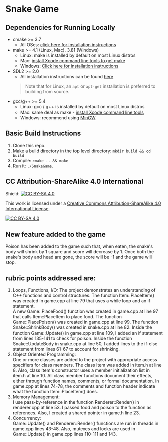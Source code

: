 # Snake Game

## Dependencies for Running Locally
* cmake >= 3.7
  * All OSes: [click here for installation instructions](https://cmake.org/install/)
* make >= 4.1 (Linux, Mac), 3.81 (Windows)
  * Linux: make is installed by default on most Linux distros
  * Mac: [install Xcode command line tools to get make](https://developer.apple.com/xcode/features/)
  * Windows: [Click here for installation instructions](http://gnuwin32.sourceforge.net/packages/make.htm)
* SDL2 >= 2.0
  * All installation instructions can be found [here](https://wiki.libsdl.org/Installation)
  >Note that for Linux, an `apt` or `apt-get` installation is preferred to building from source. 
* gcc/g++ >= 5.4
  * Linux: gcc / g++ is installed by default on most Linux distros
  * Mac: same deal as make - [install Xcode command line tools](https://developer.apple.com/xcode/features/)
  * Windows: recommend using [MinGW](http://www.mingw.org/)

## Basic Build Instructions

1. Clone this repo.
2. Make a build directory in the top level directory: `mkdir build && cd build`
3. Compile: `cmake .. && make`
4. Run it: `./SnakeGame`.


## CC Attribution-ShareAlike 4.0 International


Shield: [![CC BY-SA 4.0][cc-by-sa-shield]][cc-by-sa]

This work is licensed under a
[Creative Commons Attribution-ShareAlike 4.0 International License][cc-by-sa].

[![CC BY-SA 4.0][cc-by-sa-image]][cc-by-sa]

[cc-by-sa]: http://creativecommons.org/licenses/by-sa/4.0/
[cc-by-sa-image]: https://licensebuttons.net/l/by-sa/4.0/88x31.png
[cc-by-sa-shield]: https://img.shields.io/badge/License-CC%20BY--SA%204.0-lightgrey.svg


## New feature added to the game

Poison has been added to the game such that, when eaten, the snake's body will shrink by 1 square and score will decrease by 1.  Once both the snake's body and head are gone, the score will be -1 and the game will stop.


## rubric points addressed are:

1. Loops, Functions, I/O:  The project demonstrates an understanding of C++ functions and control structures.
    The function Item::PlaceItem() was created in game.cpp at line 79 that uses a while loop and an if statement.  
    A new Game::PlaceFood() function was created in game.cpp at line 97 that calls Item::PlaceItem to place food.
    The function Game::PlacePoison() was created in game.cpp at line 99.
    The function Snake::ShrinkBody() was created in snake.cpp at line 82.
    Inside the function Game::Update() in game.cpp at line 109, I added an if statement from lines 135-141 to check for poison.
    Inside the function Snake::UpdateBody in snake.cpp at line 50, I added lines to the if-else statement from lines 61-67 to account for shrinking.
2. Object Oriented Programming:  
    One or more classes are added to the project with appropriate access specifiers for class members.
    The class Item was added in item.h at line 8.
   Also, class Item's constructor uses a member initialization list in item.h at line 10.
   All class member functions document their effects, either through function names, comments, or formal documentation.
    In game.cpp at lines 74-78, the comments and function header indicate what the function Item::PlaceItem() does.
3. Memory Management:  
    I use pass-by-reference in the function Renderer::Render() in renderer.cpp at line 53.  I passed food and poison to the function as references.
    Also, I created a shared pointer in game.h line 23.
4.  Concurrency:  
    Game::Update() and Renderer::Render() functions are run in threads in game.cpp lines 43-48.
    Also, mutexes and locks are used in Game::Update() in game.cpp lines 110-111 and 143.
